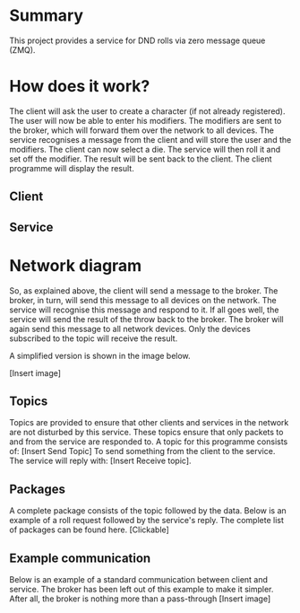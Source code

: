 # Summary
This project provides a service for DND rolls via zero message queue (ZMQ).  

# How does it work?
The client will ask the user to create a character (if not already registered). The user will now be able to enter his modifiers. The modifiers are sent to the broker, which will forward them over the network to all devices. The service recognises a message from the client and will store the user and the modifiers. The client can now select a die. The service will then roll it and set off the modifier. The result will be sent back to the client. The client programme will display the result.

## Client

## Service

# Network diagram

So, as explained above, the client will send a message to the broker. The broker, in turn, will send this message to all devices on the network. The service will recognise this message and respond to it. If all goes well, the service will send the result of the throw back to the broker. The broker will again send this message to all network devices. Only the devices subscribed to the topic will receive the result.

A simplified version is shown in the image below.

[Insert image]

## Topics
Topics are provided to ensure that other clients and services in the network are not disturbed by this service. These topics ensure that only packets to and from the service are responded to. A topic for this programme consists of:
[Insert Send Topic]
To send something from the client to the service. The service will reply with:
[Insert Receive topic].

## Packages
A complete package consists of the topic followed by the data. Below is an example of a roll request followed by the service's reply.
The complete list of packages can be found here.
[Clickable]

## Example communication
Below is an example of a standard communication between client and service. The broker has been left out of this example to make it simpler. After all, the broker is nothing more than a pass-through
[Insert image]

